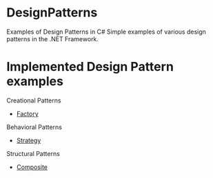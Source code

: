 # DesignPatterns
Examples of Design Patterns in C#
Simple examples of various design patterns in the .NET Framework.

# Implemented Design Pattern examples 

<p>Creational Patterns</p>
<ul>
  <li><a href="https://github.com/marioPPavlov/DesignPatterns/tree/master/FactoryPattern">Factory</a></li>
</ul>
<p>Behavioral Patterns</p>
<ul>
  <li><a href="https://github.com/marioPPavlov/DesignPatterns/tree/master/StrategyPattern">Strategy</a></li>
</ul>
<p>Structural Patterns</p>
<ul>
  <li><a href="https://github.com/marioPPavlov/DesignPatterns/tree/master/StrategyPattern">Composite</a></li>
</ul>
